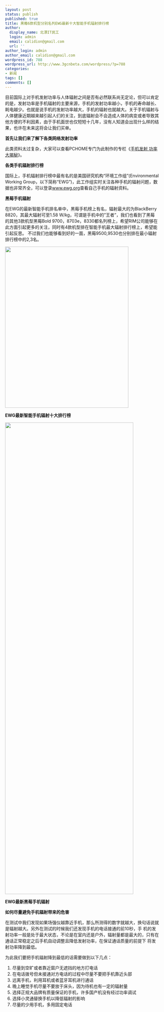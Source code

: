 ```yaml
---
layout: post
status: publish
published: true
title: 黑莓6款机型分别名列EWG最新十大智能手机辐射排行榜
author:
  display_name: 北漂IT民工
  login: admin
  email: calidion@gmail.com
  url: ''
author_login: admin
author_email: calidion@gmail.com
wordpress_id: 788
wordpress_url: http://www.3gcnbeta.com/wordpress/?p=788
categories:
- 新闻
tags: []
comments: []
---
```

<p>目前国际上对手机发射功率与人体辐射之间是否有必然联系尚无定论，但可以肯定的是，发射功率是手机辐射的主要来源，手机的发射功率越小，手机的寿命越长、 耗电越少。也就是说手机的发射功率越大，手机的辐射也就越大。关于手机辐射与人体健康近期越来越引起人们的关注，到底辐射会不会造成人体的病变或者导致其 他方便的不利因素，由于手机面世也仅短短十几年，没有人知道会出现什么样的结果，也许在未来这将会让我们买单。</p>
<p><strong>首先让我们来了解下各类网络发射功率</strong></p>
<p>此类资料太过复杂，大家可以查看PCHOME专门为此制作的专栏《<a href="http://www1.pconline.com.cn/mobile/zt/315fs/">手机发射 功率大揭秘</a>》。</p>
<p><strong>各类手机辐射排行榜</strong></p>
<p>国际上，手机辐射排行榜中最有名的是美国研究机构&ldquo;环境工作组&rdquo;(Environmental Working Group，以下简称&ldquo;EWG&rdquo;)，此工作组实时关注各种手机的辐射问题，数据也非常齐全，可以登录<a href="http://www.ewg.org/">www.ewg.org</a>查看自己手机的辐射资料。</p>
<p><strong>黑莓手机辐射</strong></p>
<p>在EWG的最新智能手机排名单中，黑莓手机榜上有名，辐射最大的为BlackBerry 8820，其最大辐射可至1.58 W/kg，可谓是手机中的&rdquo;王者&rdquo;，我们也看到了黑莓的其他3款机型黑莓Bold 9700，8703e，8330都名列榜上，希望RIM公司能够在此方面引起更多的关注，同时有4款机型排在智能手机最大辐射排行榜上，希望能引起反思。 不过我们也能够看到好的一面，黑莓9500,9530也分别排在最小辐射排行榜中的2,3名。</p>
<p><img title="Best and Worst PDAsSmartphones" src="http://img.cnbeta.com/newsimg/100426/1119010721016787.png" alt="" width="404" height="526" /></p>
<p><strong>EWG最新智能手机辐射十大排行榜</strong></p>
<p><img title="Best and Worst PDAsSmartphones1" src="http://img.cnbeta.com/newsimg/100426/1119011274610619.gif" alt="" width="420" height="1539" /></p>
<p><strong>EWG最新黑莓手机辐射</strong></p>
<p><strong>如何尽量避免手机辐射带来的危害</strong></p>
<p>在测试中我们发现如果场强仪越靠近手机，那么所测得的数字就越大，换句话说就是辐射越大。另外在测试的时候我们还发现手机的电话接通的前10秒，手 机的发射功率一般是处于最大状态，不论是在室内还是户外，辐射量都是最大的，只有在通话正常稳定之后手机自动调整且降低发射功率，在保证通话质量的前提下 将发射功率降到最低。</p>
<p>为此我们要把手机辐射降到最低的话需要做到以下几点：</p>
<ol>
<li>尽量到空旷或者靠近窗户无遮挡的地方打电话</li>
<li>在电话拨号但未接通对方电话的过程中尽量不要把手机靠近头部</li>
<li>远离手机，利用耳机或者蓝牙耳机进行通话</li>
<li>晚上睡觉手机尽量不要放于床头，因为待机也有一定的辐射量</li>
<li>选择正规大品牌有质量保证的手机，许多国产机没有经过功率调试</li>
<li>选择小灵通替换手机以降低辐射的影响</li>
<li>尽量的少用手机，多用固定电话</li><br />
</ol></p>
